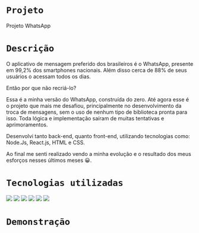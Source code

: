 # `Projeto`
Projeto WhatsApp

# `Descrição`
O aplicativo de mensagem preferido dos brasileiros é o WhatsApp, presente em 99,2% dos smartphones nacionais. Além disso cerca de 88% de seus usuários o acessam todos os dias.

Então por que não recriá-lo?

Essa é a minha versão do WhatsApp, construída do zero. Até agora esse é o projeto que mais me desafiou, principalmente no desenvolvimento da troca de mensagens, sem o uso de nenhum tipo de biblioteca pronta para isso. Toda lógica e implementação saíram de muitas tentativas e aprimoramentos.

Desenvolvi tanto back-end, quanto front-end, utilizando tecnologias como: Node.Js, React.js, HTML e CSS.

Ao final me senti realizado vendo a minha evolução e o resultado dos meus esforços nesses últimos meses 😀.

# `Tecnologias utilizadas`
<div>
<img src="https://img.shields.io/badge/React-20232A?style=for-the-badge&logo=react&logoColor=61DAFB">
<img src="https://img.shields.io/badge/Node.js-43853D?style=for-the-badge&logo=node.js&logoColor=white">
<img src="https://img.shields.io/badge/JavaScript-F7DF1E?style=for-the-badge&logo=javascript&logoColor=black">
<img src="https://img.shields.io/badge/HTML5-E34F26?style=for-the-badge&logo=html5&logoColor=white">
<img src="https://img.shields.io/badge/CSS-239120?&style=for-the-badge&logo=css3&logoColor=white">
<img src="https://img.shields.io/badge/Express.js-404D59?style=for-the-badge">
</div>

# `Demonstração`


